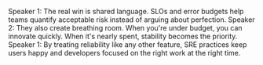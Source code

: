 Speaker 1: The real win is shared language. SLOs and error budgets help teams quantify acceptable risk instead of arguing about perfection.
Speaker 2: They also create breathing room. When you're under budget, you can innovate quickly. When it's nearly spent, stability becomes the priority.
Speaker 1: By treating reliability like any other feature, SRE practices keep users happy and developers focused on the right work at the right time.

